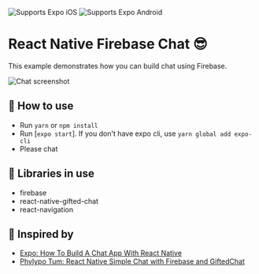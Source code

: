 <p>
  <!-- iOS -->
  <img alt="Supports Expo iOS" longdesc="Supports Expo iOS" src="https://img.shields.io/badge/iOS-4630EB.svg?style=flat-square&logo=APPLE&labelColor=999999&logoColor=fff" />
  <!-- Android -->
  <img alt="Supports Expo Android" longdesc="Supports Expo Android" src="https://img.shields.io/badge/Android-4630EB.svg?style=flat-square&logo=ANDROID&labelColor=A4C639&logoColor=fff" />
</p>

# React Native Firebase Chat 😎

This example demonstrates how you can build chat using Firebase.

![Chat screenshot](https://github.com/avegrv/react-native-firebase-chat/raw/main/chat.png)

## 🚀 How to use

- Run `yarn` or `npm install`
- Run [`expo start`]. If you don't have expo cli, use `yarn global add expo-cli`
- Please chat

## 🔌 Libraries in use

- firebase
- react-native-gifted-chat
- react-navigation

## 📝 Inspired by
- [Expo: How To Build A Chat App With React Native](https://blog.expo.io/how-to-build-a-chat-app-with-react-native-3ef8604ebb3c) 
- [Phylypo Tum: React Native Simple Chat with Firebase and GiftedChat](https://medium.com/@phylypo/react-native-simple-chat-with-firebase-and-giftedchat-f7dbdff2883a)
